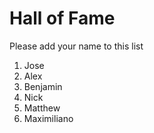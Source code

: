 # Hall of Fame
Please add your name to this list

1. Jose
2. Alex
3. Benjamin
4. Nick
5. Matthew
6. Maximiliano
